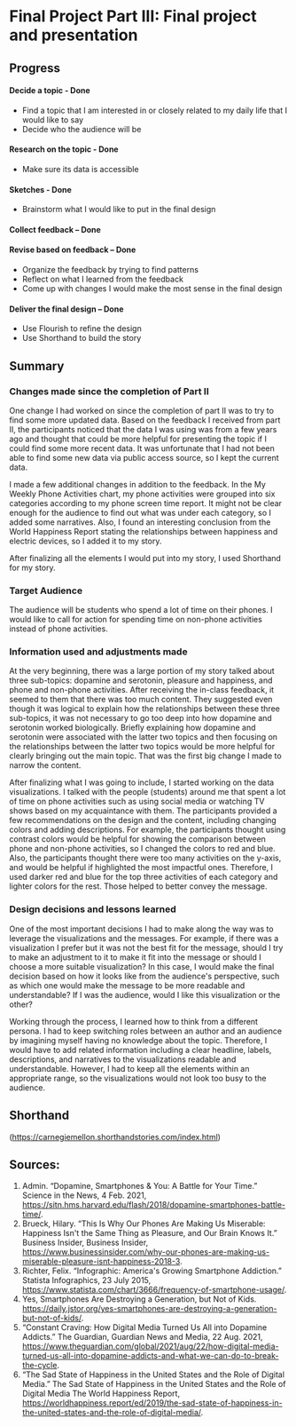 # Final Project Part III: Final project and presentation
## Progress
#### Decide a topic - Done
- Find a topic that I am interested in or closely related to my daily life that I would like to say 
- Decide who the audience will be 

#### Research on the topic - Done
- Make sure its data is accessible 

#### Sketches - Done
- Brainstorm what I would like to put in the final design 

#### Collect feedback – Done

#### Revise based on feedback – Done
-	Organize the feedback by trying to find patterns
-	Reflect on what I learned from the feedback 
-	Come up with changes I would make the most sense in the final design 

#### Deliver the final design – Done 
-	Use Flourish to refine the design
-	Use Shorthand to build the story 

## Summary
### Changes made since the completion of Part II
One change I had worked on since the completion of part II was to try to find some more updated data. Based on the feedback I received from part II, the participants noticed that the data I was using was from a few years ago and thought that could be more helpful for presenting the topic if I could find some more recent data. It was unfortunate that I had not been able to find some new data via public access source, so I kept the current data. 

I made a few additional changes in addition to the feedback. In the My Weekly Phone Activities chart, my phone activities were grouped into six categories according to my phone screen time report. It might not be clear enough for the audience to find out what was under each category, so I added some narratives. Also, I found an interesting conclusion from the World Happiness Report stating the relationships between happiness and electric devices, so I added it to my story. 

After finalizing all the elements I would put into my story, I used Shorthand for my story.  

### Target Audience
The audience will be students who spend a lot of time on their phones. I would like to call for action for spending time on non-phone activities instead of phone activities.

### Information used and adjustments made
At the very beginning, there was a large portion of my story talked about three sub-topics: dopamine and serotonin, pleasure and happiness, and phone and non-phone activities. After receiving the in-class feedback, it seemed to them that there was too much content. They suggested even though it was logical to explain how the relationships between these three sub-topics, it was not necessary to go too deep into how dopamine and serotonin worked biologically. Briefly explaining how dopamine and serotonin were associated with the latter two topics and then focusing on the relationships between the latter two topics would be more helpful for clearly bringing out the main topic. That was the first big change I made to narrow the content. 

After finalizing what I was going to include, I started working on the data visualizations. I talked with the people (students) around me that spent a lot of time on phone activities such as using social media or watching TV shows based on my acquaintance with them. The participants provided a few recommendations on the design and the content, including changing colors and adding descriptions. For example, the participants thought using contrast colors would be helpful for showing the comparison between phone and non-phone activities, so I changed the colors to red and blue. Also, the participants thought there were too many activities on the y-axis, and would be helpful if highlighted the most impactful ones. Therefore, I used darker red and blue for the top three activities of each category and lighter colors for the rest. Those helped to better convey the message. 

### Design decisions and lessons learned
One of the most important decisions I had to make along the way was to leverage the visualizations and the messages. For example, if there was a visualization I prefer but it was not the best fit for the message, should I try to make an adjustment to it to make it fit into the message or should I choose a more suitable visualization? In this case, I would make the final decision based on how it looks like from the audience's perspective, such as which one would make the message to be more readable and understandable? If I was the audience, would I like this visualization or the other?

Working through the process, I learned how to think from a different persona. I had to keep switching roles between an author and an audience by imagining myself having no knowledge about the topic. Therefore, I would have to add related information including a clear headline, labels, descriptions, and narratives to the visualizations readable and understandable. However, I had to keep all the elements within an appropriate range, so the visualizations would not look too busy to the audience. 


## Shorthand
(https://carnegiemellon.shorthandstories.com/index.html)


## Sources:
1. Admin. “Dopamine, Smartphones &amp; You: A Battle for Your Time.” Science in the News, 4 Feb. 2021, https://sitn.hms.harvard.edu/flash/2018/dopamine-smartphones-battle-time/. 
2. Brueck, Hilary. “This Is Why Our Phones Are Making Us Miserable: Happiness Isn't the Same Thing as Pleasure, and Our Brain Knows It.” Business Insider, Business Insider, https://www.businessinsider.com/why-our-phones-are-making-us-miserable-pleasure-isnt-happiness-2018-3. 
3. Richter, Felix. “Infographic: America's Growing Smartphone Addiction.” Statista Infographics, 23 July 2015, https://www.statista.com/chart/3666/frequency-of-smartphone-usage/. 
4. Yes, Smartphones Are Destroying a Generation, but Not of Kids. https://daily.jstor.org/yes-smartphones-are-destroying-a-generation-but-not-of-kids/. 
5. “Constant Craving: How Digital Media Turned Us All into Dopamine Addicts.” The Guardian, Guardian News and Media, 22 Aug. 2021, https://www.theguardian.com/global/2021/aug/22/how-digital-media-turned-us-all-into-dopamine-addicts-and-what-we-can-do-to-break-the-cycle. 
6. “The Sad State of Happiness in the United States and the Role of Digital Media.” The Sad State of Happiness in the United States and the Role of Digital Media The World Happiness Report, https://worldhappiness.report/ed/2019/the-sad-state-of-happiness-in-the-united-states-and-the-role-of-digital-media/.
